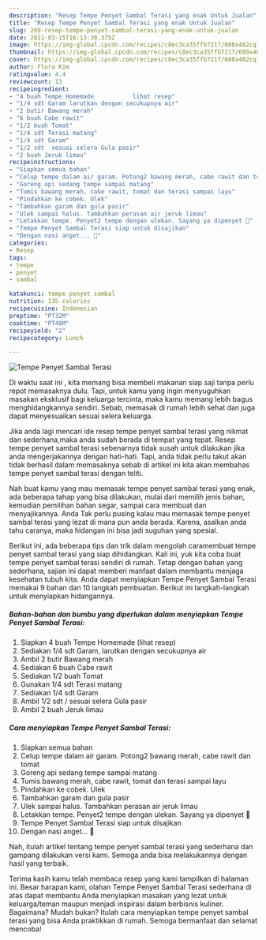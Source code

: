 ```yaml
---
description: "Resep Tempe Penyet Sambal Terasi yang enak Untuk Jualan"
title: "Resep Tempe Penyet Sambal Terasi yang enak Untuk Jualan"
slug: 269-resep-tempe-penyet-sambal-terasi-yang-enak-untuk-jualan
date: 2021-03-15T16:13:30.375Z
image: https://img-global.cpcdn.com/recipes/c8ec3ca35ffb7217/680x482cq70/tempe-penyet-sambal-terasi-foto-resep-utama.jpg
thumbnail: https://img-global.cpcdn.com/recipes/c8ec3ca35ffb7217/680x482cq70/tempe-penyet-sambal-terasi-foto-resep-utama.jpg
cover: https://img-global.cpcdn.com/recipes/c8ec3ca35ffb7217/680x482cq70/tempe-penyet-sambal-terasi-foto-resep-utama.jpg
author: Flora Kim
ratingvalue: 4.4
reviewcount: 13
recipeingredient:
- "4 buah Tempe Homemade           lihat resep"
- "1/4 sdt Garam larutkan dengan secukupnya air"
- "2 butir Bawang merah"
- "6 buah Cabe rawit"
- "1/2 buah Tomat"
- "1/4 sdt Terasi matang"
- "1/4 sdt Garam"
- "1/2 sdt  sesuai selera Gula pasir"
- "2 buah Jeruk limau"
recipeinstructions:
- "Siapkan semua bahan"
- "Celup tempe dalam air garam. Potong2 bawang merah, cabe rawit dan tomat"
- "Goreng api sedang tempe sampai matang"
- "Tumis bawang merah, cabe rawit, tomat dan terasi sampai layu"
- "Pindahkan ke cobek. Ulek"
- "Tambahkan garam dan gula pasir"
- "Ulek sampai halus. Tambahkan perasan air jeruk limau"
- "Letakkan tempe. Penyet2 tempe dengan ulekan. Sayang ya dipenyet 🙈"
- "Tempe Penyet Sambal Terasi siap untuk disajikan"
- "Dengan nasi anget... 🤤"
categories:
- Resep
tags:
- tempe
- penyet
- sambal

katakunci: tempe penyet sambal 
nutrition: 135 calories
recipecuisine: Indonesian
preptime: "PT32M"
cooktime: "PT48M"
recipeyield: "2"
recipecategory: Lunch

---
```



![Tempe Penyet Sambal Terasi](https://img-global.cpcdn.com/recipes/c8ec3ca35ffb7217/680x482cq70/tempe-penyet-sambal-terasi-foto-resep-utama.jpg)

Di waktu  saat ini , kita memang bisa membeli makanan siap saji tanpa perlu repot memasaknya dulu. Tapi, untuk kamu yang ingin menyuguhkan masakan eksklusif bagi keluarga tercinta, maka kamu memang lebih bagus menghidangkannya sendiri. Sebab, memasak di rumah lebih sehat dan juga dapat menyesuaikan sesuai selera keluarga.

Jika anda lagi mencari ide resep tempe penyet sambal terasi yang nikmat dan sederhana,maka anda sudah berada di tempat yang tepat. Resep tempe penyet sambal terasi  sebenarnya tidak susah untuk dilakukan jika anda mengerjakannya dengan hati-hati. Tapi, anda tidak perlu takut akan tidak berhasil dalam memasaknya 
sebab di artikel ini kita akan membahas tempe penyet sambal terasi dengan teliti.  



Nah buat kamu yang mau memasak tempe penyet sambal terasi yang enak, ada beberapa tahap yang bisa dilakukan, mulai dari memilih jenis bahan, kemudian pemilihan bahan segar, sampai cara membuat dan menyajikannya. Anda Tak perlu pusing kalau mau memasak tempe penyet sambal terasi yang lezat di mana pun anda berada. Karena, asalkan anda  tahu caranya, maka hidangan ini bisa jadi suguhan yang spesial.

Berikut ini, ada beberapa tips dan trik dalam mengolah caramembuat tempe penyet sambal terasi yang siap dihidangkan. Kali ini, yuk kita coba buat tempe penyet sambal terasi sendiri di rumah. Tetap dengan bahan yang sederhana, sajian ini dapat memberi manfaat dalam membantu menjaga kesehatan tubuh kita. Anda dapat menyiapkan Tempe Penyet Sambal Terasi memakai 9 bahan dan 10 langkah pembuatan. Berikut ini langkah-langkah untuk menyiapkan hidangannya.

<!--inarticleads1-->

##### Bahan-bahan dan bumbu yang diperlukan dalam menyiapkan Tempe Penyet Sambal Terasi:

1. Siapkan 4 buah Tempe Homemade           (lihat resep)
1. Sediakan 1/4 sdt Garam, larutkan dengan secukupnya air
1. Ambil 2 butir Bawang merah
1. Sediakan 6 buah Cabe rawit
1. Sediakan 1/2 buah Tomat
1. Gunakan 1/4 sdt Terasi matang
1. Sediakan 1/4 sdt Garam
1. Ambil 1/2 sdt / sesuai selera Gula pasir
1. Ambil 2 buah Jeruk limau




<!--inarticleads2-->

##### Cara menyiapkan Tempe Penyet Sambal Terasi:

1. Siapkan semua bahan
1. Celup tempe dalam air garam. Potong2 bawang merah, cabe rawit dan tomat
1. Goreng api sedang tempe sampai matang
1. Tumis bawang merah, cabe rawit, tomat dan terasi sampai layu
1. Pindahkan ke cobek. Ulek
1. Tambahkan garam dan gula pasir
1. Ulek sampai halus. Tambahkan perasan air jeruk limau
1. Letakkan tempe. Penyet2 tempe dengan ulekan. Sayang ya dipenyet 🙈
1. Tempe Penyet Sambal Terasi siap untuk disajikan
1. Dengan nasi anget... 🤤




Nah, itulah artikel tentang  tempe penyet sambal terasi  yang sederhana dan gampang dilakukan versi kami. Semoga anda bisa melakukannya dengan hasil yang terbaik. 

Terima kasih kamu telah membaca resep yang kami tampilkan di halaman ini. Besar harapan kami, olahan  Tempe Penyet Sambal Terasi sederhana di atas dapat membantu Anda menyiapkan masakan yang lezat untuk keluarga/teman maupun menjadi inspirasi dalam berbisnis kuliner. Bagaimana? Mudah bukan? Itulah cara menyiapkan tempe penyet sambal terasi yang bisa Anda praktikkan di rumah. Semoga bermanfaat dan selamat mencoba!

